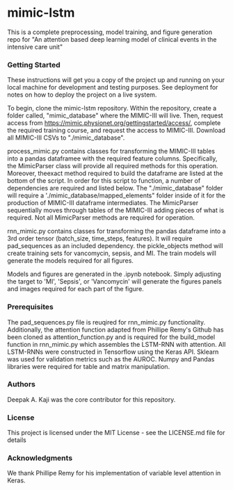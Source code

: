 # mimic-lstm

This is a complete preprocessing, model training, and figure generation repo for "An attention based deep learning model of clinical events in the intensive care unit"

### Getting Started

These instructions will get you a copy of the project up and running on your local machine for development and testing purposes. See deployment for notes on how to deploy the project on a live system.

To begin, clone the mimic-lstm repository. Within the repository, create a folder called, "mimic_database" where the MIMIC-III will live. Then, request access from https://mimic.physionet.org/gettingstarted/access/, complete the required training course, and request the access to MIMIC-III. Download all MIMIC-III CSVs to "./mimic_database".

process_mimic.py contains classes for transforming the MIMIC-III tables into a
pandas dataframee with the required feature columns. Specifically, the MimicParser class will provide all required methods for this operation. Moreover, theexact method required to build the dataframe are listed at the bottom of the script. In order for this script to function, a number of dependencies are required and listed below. The "./mimic_database" folder will require a './mimic_database/mapped_elements" folder inside of it for the production of MIMIC-III dataframe intermediates. The MimicParser sequentially moves through tables of the MIMIC-III adding pieces of what is required. Not all MimicParser methods are required for operation.

rnn_mimic.py contains classes for transforming the pandas dataframe into a 3rd order tensor (batch_size, time_steps, features). It will require pad_sequences as an included dependency. the pickle_objects method will create training sets for vancomycin, sepsis, and MI. The train models will generate the models required for all figures. 

Models and figures are generated in the .ipynb notebook. Simply adjusting the target to 'MI', 'Sepsis', or 'Vancomycin' will generate the figures panels and images required for each part of the figure.

### Prerequisites
The pad_sequences.py file is reuqired for rnn_mimic.py functionality. Additionally, the attention function adapted from Phillipe Remy's Github has been cloned as attention_function.py and is required for the build_model function in rnn_mimic.py which assembles the LSTM-RNN with attention. All LSTM-RNNs were constructed in Tensorflow using the Keras API. Sklearn was used for validation metrics such as the AUROC. Numpy and Pandas libraries were required for table and matrix manipulation. 

### Authors
Deepak A. Kaji was the core contributor for this repository. 

### License
This project is licensed under the MIT License - see the LICENSE.md file for details

### Acknowledgments
We thank Phillipe Remy for his implementation of variable level attention in Keras. 

